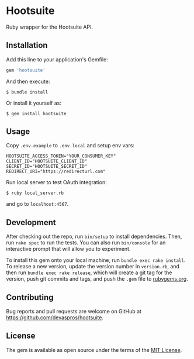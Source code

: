 # Hootsuite

Ruby wrapper for the Hootsuite API.

## Installation

Add this line to your application's Gemfile:

```ruby
gem 'hootsuite'
```

And then execute:

```
$ bundle install
```

Or install it yourself as:

```
$ gem install hootsuite
```

## Usage

Copy `.env.example` to `.env.local` and setup env vars:

```shell
HOOTSUITE_ACCESS_TOKEN="YOUR_CONSUMER_KEY"
CLIENT_ID="HOOTSUITE_CLIENT_ID"
SECRET_ID="HOOTSUITE_SECRET_ID"
REDIRECT_URI="https://redirecturl.com"
```

Run local server to test OAuth integration:

```
$ ruby local_server.rb
```

and go to `localhost:4567`.

## Development

After checking out the repo, run `bin/setup` to install dependencies. Then, run `rake spec` to run the tests. You can also run `bin/console` for an interactive prompt that will allow you to experiment.

To install this gem onto your local machine, run `bundle exec rake install`. To release a new version, update the version number in `version.rb`, and then run `bundle exec rake release`, which will create a git tag for the version, push git commits and tags, and push the `.gem` file to [rubygems.org](https://rubygems.org).

## Contributing

Bug reports and pull requests are welcome on GitHub at https://github.com/devaspros/hootsuite.

## License

The gem is available as open source under the terms of the [MIT License](https://opensource.org/licenses/MIT).
